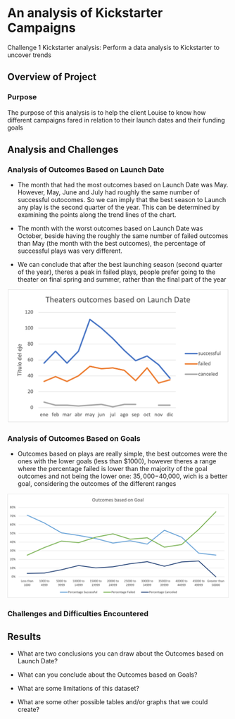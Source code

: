 # An analysis of Kickstarter Campaigns
Challenge 1 Kickstarter analysis: Perform a data analysis to Kickstarter to uncover trends
## Overview of Project

### Purpose
The purpose of this analysis is to help the client Louise to know how different campaigns fared in relation to their launch dates and their funding goals

## Analysis and Challenges

### Analysis of Outcomes Based on Launch Date
- The month that had the most outcomes based on Launch Date was May. However, May, June and July had roughly the same number of successful outocomes. So we can imply that the best season to Launch any play is the second quarter of the year. This can be determined by examining the points along the trend lines of the chart.

- The month with the worst outcomes based on Launch Date was October, beside having the roughly the same number of failed outcomes than May (the month with the best outcomes), the percentage of successful plays was very different.
 
- We can conclude that after the best launching season (second quarter of the year), theres a peak in failed plays, people prefer going to the theater on final spring and summer, rather than the final part of the year

![Theater_Outcomes_vs_Launch](Resources/Theater_Outcomes_vs_Launch.png)

### Analysis of Outcomes Based on Goals
- Outcomes based on plays are really simple, the best outcomes were the ones with the lower goals (less than $1000), however theres a range where the percentage failed is lower than the majority of the goal outcomes and not being the lower one: $35,000-$40,000, wich is a better goal, considering the outcomes of the different ranges

![Outcomes_vs_Goals](Resources/Outcomes_vs_Goals.png)

### Challenges and Difficulties Encountered

## Results

- What are two conclusions you can draw about the Outcomes based on Launch Date?

- What can you conclude about the Outcomes based on Goals?

- What are some limitations of this dataset?

- What are some other possible tables and/or graphs that we could create?
